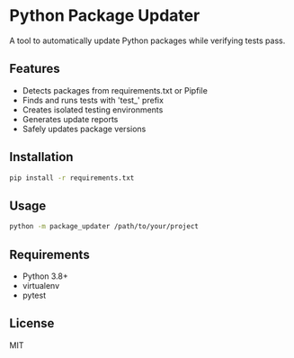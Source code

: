 # Python Package Updater

A tool to automatically update Python packages while verifying tests pass.

## Features

- Detects packages from requirements.txt or Pipfile
- Finds and runs tests with 'test_' prefix
- Creates isolated testing environments
- Generates update reports
- Safely updates package versions

## Installation

```bash
pip install -r requirements.txt
```

## Usage

```bash
python -m package_updater /path/to/your/project
```

## Requirements

- Python 3.8+
- virtualenv
- pytest

## License

MIT 